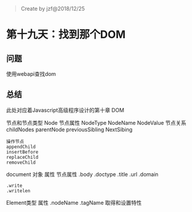 > Create by jzf@2018/12/25
# 第十九天：找到那个DOM

## 问题
 使用webapi查找dom
 ## 总结
 此处对应着Javascript高级程序设计的第十章   DOM

 节点和节点类型
 Node
    节点属性
    NodeType
    NodeName
    NodeValue
    节点关系
    childNodes
    parentNode
    previousSibling
    NextSibing

    操作节点
    appendChild
    insertBefore
    replaceChild
    removeChild

document 对象
    属性
    节点属性
    .body
    .doctype
    .title
    .url
    .domain

    .write
    .writelen
Element类型
    属性
    .nodeName
    .tagName
    取得和设置特性